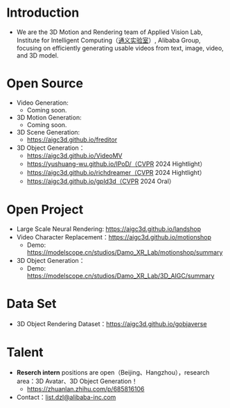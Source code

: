 # Introduction
+ We are the 3D Motion and Rendering team of Applied Vision Lab, Institute for Intelligent Computing（[通义实验室](https://tongyi.aliyun.com/)）, Alibaba Group, focusing on efficiently generating usable videos from text, image, video, and 3D model.

# Open Source
+ Video Generation:
  + Coming soon. 
+ 3D Motion Generation:
  + Coming soon. 
+ 3D Scene Generation:
  + https://aigc3d.github.io/freditor
+ 3D Object Generation：
  + https://aigc3d.github.io/VideoMV
  + https://yushuang-wu.github.io/IPoD/（CVPR 2024 Hightlight）
  + https://aigc3d.github.io/richdreamer（CVPR 2024 Hightlight）
  + https://aigc3d.github.io/gpld3d（CVPR 2024 Oral）

# Open Project
+ Large Scale Neural Rendering: https://aigc3d.github.io/landshop
+ Video Character Replacement：https://aigc3d.github.io/motionshop
  + Demo: https://modelscope.cn/studios/Damo_XR_Lab/motionshop/summary
+ 3D Object Generation：
  + Demo: https://modelscope.cn/studios/Damo_XR_Lab/3D_AIGC/summary

# Data Set
+ 3D Object Rendering Dataset：https://aigc3d.github.io/gobjaverse

# Talent
+ **Reserch intern** positions are open（Beijing、Hangzhou），research area：3D Avatar、3D Object Generation！
  + https://zhuanlan.zhihu.com/p/685816106
+ Contact：list.dzl@alibaba-inc.com
